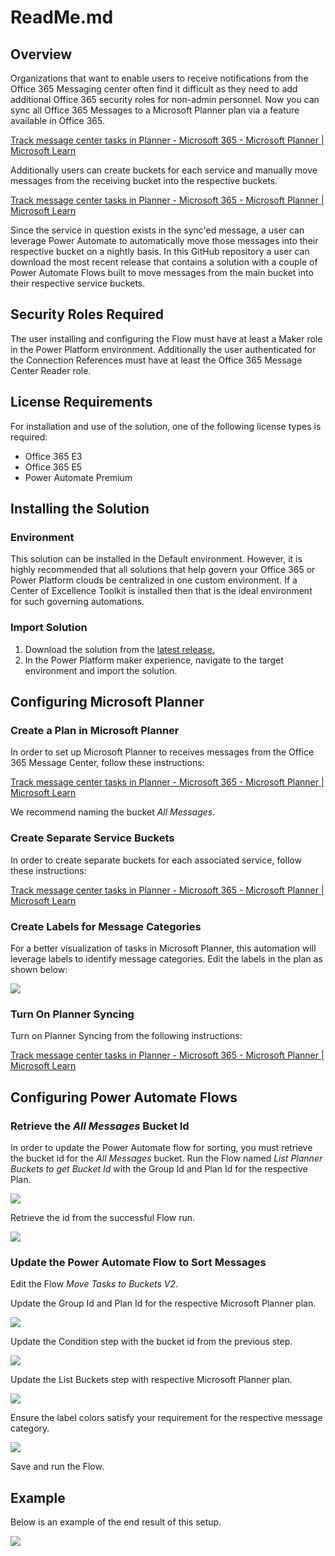 # ReadMe.md

## Overview

Organizations that want to enable users to receive notifications from the Office 365 Messaging center often find it difficult as they need to add additional Office 365 security roles for non-admin personnel. Now you can sync all Office 365 Messages to a Microsoft Planner plan via a feature available in Office 365.

[Track message center tasks in Planner - Microsoft 365 - Microsoft Planner | Microsoft Learn](https://learn.microsoft.com/en-us/office365/planner/track-message-center-tasks-planner)

Additionally users can create buckets for each service and manually move messages from the receiving bucket into the respective buckets.

[Track message center tasks in Planner - Microsoft 365 - Microsoft Planner | Microsoft Learn](https://learn.microsoft.com/en-us/office365/planner/track-message-center-tasks-planner#organize-your-plan-by-service)

Since the service in question exists in the sync'ed message, a user can leverage Power Automate to automatically move those messages into their respective bucket on a nightly basis. In this GitHub repository a user can download the most recent release that contains a solution with a couple of Power Automate Flows built to move messages from the main bucket into their respective service buckets.

## Security Roles Required

The user installing and configuring the Flow must have at least a Maker role in the Power Platform environment. Additionally the user authenticated for the Connection References must have at least the Office 365 Message Center Reader role.

## License Requirements

For installation and use of the solution, one of the following license types is required:

- Office 365 E3
- Office 365 E5
- Power Automate Premium

## Installing the Solution

### Environment

This solution can be installed in the Default environment. However, it is highly recommended that all solutions that help govern your Office 365 or Power Platform clouds be centralized in one custom environment. If a Center of Excellence Toolkit is installed then that is the ideal environment for such governing automations.

### Import Solution

1. Download the solution from the [latest release.](https://github.com/v7herman4/Planner-Tasks-from-Message-Center/releases)
2. In the Power Platform maker experience, navigate to the target environment and import the solution.

## Configuring Microsoft Planner

### Create a Plan in Microsoft Planner

In order to set up Microsoft Planner to receives messages from the Office 365 Message Center, follow these instructions:

[Track message center tasks in Planner - Microsoft 365 - Microsoft Planner | Microsoft Learn](https://learn.microsoft.com/en-us/office365/planner/track-message-center-tasks-planner#how-you-can-use-planner-to-track-your-message-center-tasks)

We recommend naming the bucket _All Messages_.

### Create Separate Service Buckets

In order to create separate buckets for each associated service, follow these instructions:

[Track message center tasks in Planner - Microsoft 365 - Microsoft Planner | Microsoft Learn](https://learn.microsoft.com/en-us/office365/planner/track-message-center-tasks-planner#organize-your-plan-by-service)

### Create Labels for Message Categories

For a better visualization of tasks in Microsoft Planner, this automation will leverage labels to identify message categories. Edit the labels in the plan as shown below:

![](RackMultipart20231115-1-eiuegc_html_36c76e3c187cb5a3.png)

### Turn On Planner Syncing

Turn on Planner Syncing from the following instructions:

[Track message center tasks in Planner - Microsoft 365 - Microsoft Planner | Microsoft Learn](https://learn.microsoft.com/en-us/office365/planner/track-message-center-tasks-planner#turn-on-planner-syncing)

## Configuring Power Automate Flows

### Retrieve the _All Messages_ Bucket Id

In order to update the Power Automate flow for sorting, you must retrieve the bucket id for the _All Messages_ bucket. Run the Flow named _List Planner Buckets to get Bucket Id_ with the Group Id and Plan Id for the respective Plan.

![](RackMultipart20231115-1-eiuegc_html_9b93b68006873c8d.png)

Retrieve the id from the successful Flow run.

![](RackMultipart20231115-1-eiuegc_html_163ac95f535a6798.png)

### Update the Power Automate Flow to Sort Messages

Edit the Flow _Move Tasks to Buckets V2_.

Update the Group Id and Plan Id for the respective Microsoft Planner plan.

![](RackMultipart20231115-1-eiuegc_html_1f4e09be3860dab8.png)

Update the Condition step with the bucket id from the previous step.

![](RackMultipart20231115-1-eiuegc_html_c3dcfbe425bbaece.png)

Update the List Buckets step with respective Microsoft Planner plan.

![](RackMultipart20231115-1-eiuegc_html_e82c5d3401d432fd.png)

Ensure the label colors satisfy your requirement for the respective message category.

![](RackMultipart20231115-1-eiuegc_html_2bbb881840797d1e.png)

Save and run the Flow.

## Example

Below is an example of the end result of this setup.

![](RackMultipart20231115-1-eiuegc_html_58c02f9030d953e4.png)

